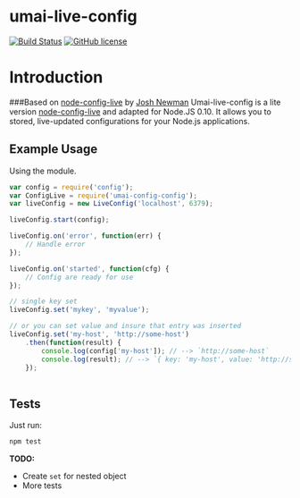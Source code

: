 # umai-live-config

[![Build Status](https://travis-ci.org/abd2561024/umai-live-config.svg?branch=master)](https://travis-ci.org/abd2561024/umai-live-config) [![GitHub license](https://img.shields.io/badge/license-ISC-blue.svg)](https://raw.githubusercontent.com/technicallyjosh/node-config-live/master/LICENSE)

# Introduction

###Based on [node-config-live](https://github.com/technicallyjosh/node-config-live) by [Josh Newman](https://github.com/technicallyjosh)
Umai-live-config is a lite version [node-config-live](https://github.com/technicallyjosh/node-config-live) and adapted for Node.JS 0.10. It allows you to stored, live-updated configurations for your Node.js applications.

## Example Usage

Using the module.

```js
var config = require('config'); 
var ConfigLive = require('umai-config-config');
var liveConfig = new LiveConfig('localhost', 6379);

liveConfig.start(config);

liveConfig.on('error', function(err) {
    // Handle error
});

liveConfig.on('started', function(cfg) {
    // Config are ready for use
});

// single key set
liveConfig.set('mykey', 'myvalue');

// or you can set value and insure that entry was inserted
liveConfig.set('my-host', 'http://some-host')
    .then(function(result) {
        console.log(config['my-host']); // --> `http://some-host`
        console.log(result); // --> `{ key: 'my-host', value: 'http://some-host' }`
    });
 
```

## Tests
Just run:
```js
npm test
```

**TODO:**
* Create `set` for nested object
* More tests
